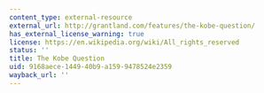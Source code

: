 ```yaml
---
content_type: external-resource
external_url: http://grantland.com/features/the-kobe-question/
has_external_license_warning: true
license: https://en.wikipedia.org/wiki/All_rights_reserved
status: ''
title: The Kobe Question
uid: 9168aece-1449-40b9-a159-9478524e2359
wayback_url: ''
---
```

